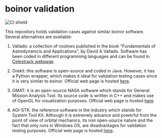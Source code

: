 # boinor validation

![CI shield](https://github.com/boinor/validation/workflows/Continuous%20integration/badge.svg?branch=main)

This repository holds validation cases against similar boinor software.
Several alternatives are available:

1. Vallado: a collection of routines published in the book "Fundamentals of
   Astrodynamcis and Applications", by David A.Vallado. Software has been
   coded in different programming languages and can be found in [Celestrack
   webpage](https://celestrak.com/software/vallado-sw.php).

2. Orekit: this software is open-source and coded in Java. However, it has a
   Python wrapper, which makes it ideal for validation testing cases since it is
   very similar to boinor. Official web page is hosted
   [here](https://www.orekit.org/).

3. GMAT: it is an open-source NASA software which stands for General Mission
   Analysis Tool. Its source code is written in C++ and makes use of OpenGL for
   visualization purposes. Official web page is hosted
   [here](https://gmat.atlassian.net/wiki/home).

4. AGI-STK: the reference software in the industry which stands for System Tool
   Kit. Although it is extremely advance and powerful from the point of view of
   orbital mechanics, its non open-source nature and the fact that only runs in
   Windows OS, are disadvantages for validation testing purposes. Official web
   page is hosted [here](https://gmat.atlassian.net/wiki/home).


